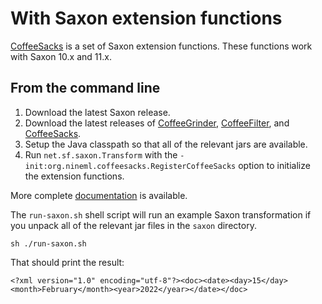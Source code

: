 # With Saxon extension functions

[CoffeeSacks](https://coffeesacks.nineml.org) is a set of Saxon extension functions.
These functions work with Saxon 10.x and 11.x.

## From the command line

1. Download the latest Saxon release.
2. Download the latest releases of
   [CoffeeGrinder](https://github.com/nineml/coffeegrinder/releases),
   [CoffeeFilter](https://github.com/nineml/coffeefilter/releases), and
   [CoffeeSacks](https://github.com/nineml/coffeesacks/releases).
3. Setup the Java classpath so that all of the relevant jars are available.
4. Run `net.sf.saxon.Transform` with the `-init:org.nineml.coffeesacks.RegisterCoffeeSacks`
   option to initialize the extension functions.

More complete [documentation](https://coffeesacks.nineml.org) is available.

The `run-saxon.sh` shell script will run an example Saxon transformation if you unpack
all of the relevant jar files in the `saxon` directory.

```
sh ./run-saxon.sh
```

That should print the result:

```
<?xml version="1.0" encoding="utf-8"?><doc><date><day>15</day><month>February</month><year>2022</year></date></doc>
```
